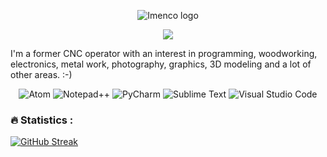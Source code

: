 <p align="center">
<img src="https://user-images.githubusercontent.com/12958670/218051332-5c1debb4-22de-44a4-a1d1-2ce46c9ac9b7.png" alt="Imenco logo">
</p>

<p align="center">
  <img src="https://media.giphy.com/media/7FrOU9tPbgAZtxV5mb/giphy-downsized-large.gif"/>
</p>


I'm a former CNC operator with an interest in programming, woodworking, electronics, metal work, photography, graphics, 3D modeling and a lot of other areas. :-)


<p align="center">
<img alt="Atom" src="https://img.shields.io/badge/Atom-%2366595C.svg?style=for-the-badge&logo=atom&logoColor=white"/>
<img alt="Notepad++" src="https://img.shields.io/badge/Notepad++-90E59A.svg?style=for-the-badge&logo=notepad%2b%2b&logoColor=black"/>
<img alt="PyCharm" src="https://img.shields.io/badge/pycharm-143?style=for-the-badge&logo=pycharm&logoColor=black&color=black&labelColor=green"/>
<img alt="Sublime Text" src="https://img.shields.io/badge/sublime_text-%23575757.svg?style=for-the-badge&logo=sublime-text&logoColor=important"/>
<img alt="Visual Studio Code" src="https://img.shields.io/badge/Visual%20Studio%20Code-0078d7.svg?style=for-the-badge&logo=visual-studio-code&logoColor=white"/>
</p>


### :fire: Statistics :
[![GitHub Streak](https://github-readme-streak-stats.herokuapp.com?user=rune-osnes&theme=black-ice)](https://git.io/streak-stats)
<!-- [![GitHub Streak](http://github-readme-streak-stats.herokuapp.com?user=rune-osnes&theme=dark&background=000000)](https://git.io/streak-stats) -->
